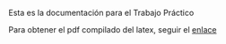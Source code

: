Esta es la documentación para el Trabajo Práctico

Para obtener el pdf compilado del latex, seguir el [enlace](http://latexonline.cc/compile?url=https://github.com/HeraclitoDeEfeso/LaboratorioMicro2020/raw/master/TP2/doc/informe.tex)
